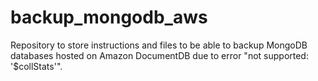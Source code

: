 # backup_mongodb_aws
Repository to store instructions and files to be able to backup MongoDB databases hosted on Amazon DocumentDB due to error "not supported: '$collStats'".
